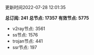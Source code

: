 更新时间2022-07-28 12:01:35

**总订阅: 241**
**总节点: 17357**
**有效节点: 5775**
- v2ray节点: 3561
- ss节点: 1576
- trojan节点: 441
- ssr节点: 197
